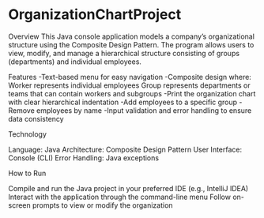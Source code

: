 # OrganizationChartProject
Overview
This Java console application models a company’s organizational structure using the Composite Design Pattern. The program allows users to view, modify, and manage a hierarchical structure consisting of groups (departments) and individual employees.

Features
-Text-based menu for easy navigation
-Composite design where:
   Worker represents individual employees
   Group represents departments or teams that can contain workers and subgroups
-Print the organization chart with clear hierarchical indentation
-Add employees to a specific group
-Remove employees by name
-Input validation and error handling to ensure data consistency

Technology

Language: Java
Architecture: Composite Design Pattern
User Interface: Console (CLI)
Error Handling: Java exceptions

How to Run

Compile and run the Java project in your preferred IDE (e.g., IntelliJ IDEA)
Interact with the application through the command-line menu
Follow on-screen prompts to view or modify the organization